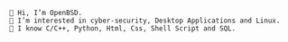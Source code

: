 
    👋 Hi, I’m OpenBSD.
    👀 I’m interested in cyber-security, Desktop Applications and Linux.
    🧠 I know C/C++, Python, Html, Css, Shell Script and SQL.

